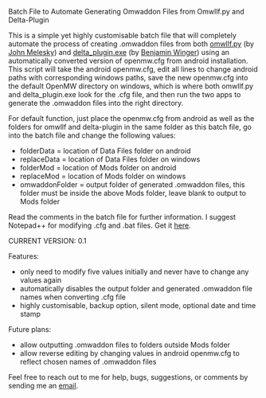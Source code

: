 Batch File to Automate Generating Omwaddon Files from Omwllf.py and Delta-Plugin

This is a simple yet highly customisable batch file that will completely automate the process of creating .omwaddon files from both <a href="https://github.com/jmelesky/omwllf">omwllf.py</a> (by <a href="https://github.com/jmelesky">John Melesky</a>) and <a href="https://gitlab.com/bmwinger/delta-plugin/-/releases">delta_plugin.exe</a> (by <a href="https://gitlab.com/bmwinger">Benjamin Winger</a>) using an automatically converted version of openmw.cfg from android installation. This script will take the android openmw.cfg, edit all lines to change android paths with corresponding windows paths, save the new openmw.cfg into the default OpenMW directory on windows, which is where both omwllf.py and delta_plugin.exe look for the .cfg file, and then run the two apps to generate the .omwaddon files into the right directory.

For default function, just place the openmw.cfg from android as well as the folders for omwllf and delta-plugin in the same folder as this batch file, go into the batch file and change the following values:

- folderData = location of Data Files folder on android
- replaceData = location of Data Files folder on windows
- folderMod = location of Mods folder on android
- replaceMod = location of Mods folder on windows
- omwaddonFolder = output folder of generated .omwaddon files, this folder must be inside the above Mods folder, leave blank to output to Mods folder

Read the comments in the batch file for further information. I suggest Notepad++ for modifying .cfg and .bat files. Get it <a href="https://notepad-plus-plus.org/downloads/">here</a>.

CURRENT VERSION: 0.1

Features:

- only need to modify five values initially and never have to change any values again
- automatically disables the output folder and generated .omwaddon file names when converting .cfg file
- highly customisable, backup option, silent mode, optional date and time stamp

Future plans:

- allow outputting .omwaddon files to folders outside Mods folder
- allow reverse editing by changing values in android openmw.cfg to reflect chosen names of .omwaddon files

Feel free to reach out to me for help, bugs, suggestions, or comments by sending me an <a href="mailto:r_b_inc@yahoo.ca">email</a>.
